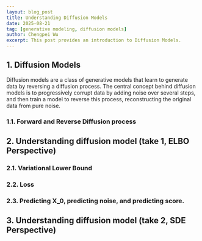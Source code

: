 ```yaml
---
layout: blog_post
title: Understanding Diffusion Models
date: 2025-08-21
tag: [generative modeling, diffusion models]
author: Chengpei Wu
excerpt: This post provides an introduction to Diffusion Models.
---
```


## 1. Diffusion Models

Diffusion models are a class of generative models that learn to generate data by reversing a diffusion process. 
The central concept behind diffusion models is to progressively corrupt data by adding noise over several steps, and then train a model to reverse this process, reconstructing the original data from pure noise. 


### 1.1. Forward and Reverse Diffusion process

## 2. Understanding diffusion model (take 1, ELBO Perspective)

### 2.1. Variational Lower Bound

### 2.2. Loss

### 2.3. Predicting X_0, predicting noise, and predicting score.

## 3. Understanding diffusion model (take 2, SDE Perspective)

